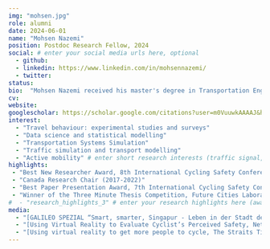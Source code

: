 ```yaml
---
img: "mohsen.jpg"
role: alumni
date: 2024-06-01
name: "Mohsen Nazemi"
position: Postdoc Research Fellow, 2024
social: # enter your social media urls here, optional
  - github:
  - linkedin: https://www.linkedin.com/in/mohsennazemi/
  - twitter:
status: 
bio:  "Mohsen Nazemi received his master's degree in Transportation Engineering and Planning from [Tarbiat Modares University, Tehran, Iran](https://www.modares.ac.ir/en), followed by a bachelor's degree in Civil Engineering. He worked in a transportation consultancy for a few years before starting his doctoral studies in Transportation Engineering at [ETH Zurich (Singapore campus)](https://sec.ethz.ch/) in 2016."
cv:
website:
googlescholar: https://scholar.google.com/citations?user=m0VuuwkAAAAJ&hl=en
interest:
  - "Travel behaviour: experimental studies and surveys"
  - "Data science and statistical modelling"
  - "Transportation Systems Simulation"
  - "Traffic simulation and transport modelling"
  - "Active mobility" # enter short research interests (traffic signal, CAV, etc.), optional
highlights:
 - "Best New Researcher Award, 8th International Cycling Safety Conference, Australia, 2019"
 - "Canada Research Chair (2017-2022)"
 - "Best Paper Presentation Award, 7th International Cycling Safety Conference, Spain, 2018"
 - "Winner of the Three Minute Thesis Competition, Future Cities Laboratory, Singapore, 2017"
#  - "research_highlights_3" # enter your research highlights here (awards, achievements, etc.), optional
media:
  - "[GALILEO SPEZIAL “Smart, smarter, Singapur - Leben in der Stadt der Zukunft”, ProSieben] (https://vimeo.com/435085448) (Video)"
  - "[Using Virtual Reality to Evaluate Cyclist’s Perceived Safety, Netzwerk Stadt und Landschaft] (https://www.nsl.ethz.ch/en/cycling-in-virtual-reality-for-improved-bike-paths/) (Article)" 
  - "[Using virtual reality to get more people to cycle, The Straits Times] (https://www.straitstimes.com/singapore/using-virtual-reality-to-get-more-people-to-cycle) (Article)"# enter <<media headlines>>, newspaper articles etc...
---
```

